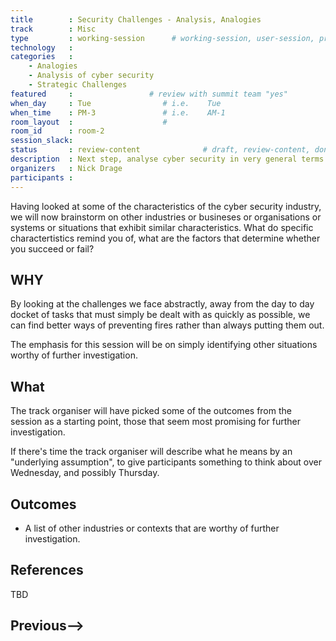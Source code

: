 ```yaml
---
title        : Security Challenges - Analysis, Analogies
track        : Misc
type         : working-session      # working-session, user-session, product-session
technology   :
categories   :
    - Analogies
    - Analysis of cyber security
    - Strategic Challenges
featured     :                 # review with summit team "yes"
when_day     : Tue                # i.e.    Tue
when_time    : PM-3               # i.e.    AM-1
room_layout  :                    #
room_id      : room-2
session_slack:
status       : review-content              # draft, review-content, done
description  : Next step, analyse cyber security in very general terms
organizers   : Nick Drage
participants :
---
```


Having looked at some of the characteristics of the cyber security industry, we will now brainstorm on other industries or busineses or organisations or systems or situations that exhibit similar characteristics. What do specific charactertistics remind you of, what are the factors that determine whether you succeed or fail?

## WHY

By looking at the challenges we face abstractly, away from the day to day docket of tasks that must simply be dealt with as quickly as possible, we can find better ways of preventing fires rather than always putting them out.

The emphasis for this session will be on simply identifying other situations worthy of further investigation.

## What

The track organiser will have picked some of the outcomes from the session as a starting point, those that seem most promising for further investigation.

If there's time the track organiser will describe what he means by an "underlying assumption", to give participants something to think about over Wednesday, and possibly Thursday.

## Outcomes

* A list of other industries or contexts that are worthy of further investigation.

## References

TBD

## Previous-->
